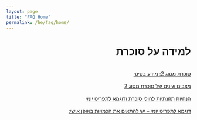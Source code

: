 ```yaml
---
layout: page
title: "FAQ Home"
permalink: /he/faq/home/
---
```


<div dir="rtl">
    <h1>למידה על סוכרת</h1>
        <br><a class="button-he" href="https://jasonkonman.github.io/faq-ptp2.github.io/he/faq/1/">סוכרת מסוג 2: מידע בסיסי</a>
        <br><br><a class="button-he" href="https://jasonkonman.github.io/faq-ptp2.github.io/he/faq/2/">מצבים שונים של סוכרת מסוג 2</a>
        <br><br><a class="button-he" href="https://jasonkonman.github.io/faq-ptp2.github.io/he/faq/3/">הנחיות תזונתיות לחולי סוכרת ודוגמא לתפריט יומי</a>
        <br><br><a class="button-he" href="https://jasonkonman.github.io/faq-ptp2.github.io/he/faq/4/">דוגמא לתפריט יומי – יש להתאים את הכמויות באופן אישי:</a>
</div>




